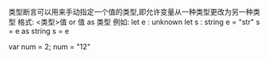 类型断言可以用来手动指定一个值的类型,即允许变量从一种类型更改为另一种类型
格式:   <类型>值    or    值 as 类型
例如:   let e : unknown
        let s : string
        e = "str"
        s = e as string
        s = <string>e
<!-- 类型推断 -->
var num = 2;    <!-- 类型推断为number-->
num = "12"      <!-- 编译错误-->
<!-- 第一次声明了变量num并设置初始值为2且没有设置类型,typescript推断类型为number,当我们再次为变量设置字符串的值的时候,会报错。  -->